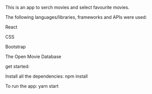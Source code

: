 This is an app to serch movies and select favourite movies. 

The following languages/libraries, frameworks and APIs were used:

React

CSS

Bootstrap

The Open Movie Database

get started:

Install all the dependencies: npm install

To run the app: yarn start
